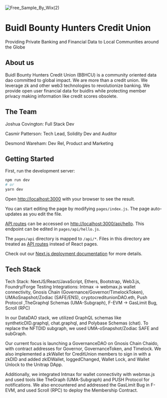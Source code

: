 ![Free_Sample_By_Wix(2)](https://user-images.githubusercontent.com/59489905/227745631-efbdde0e-99c9-42df-aa04-956690a8538f.jpg)


# Buidl Bounty Hunters Credit Union

 Providing Private Banking and Financial Data to Local Communities around the Globe
 
## About us

Buidl Bounty Hunters Credit Union (BBHCU) is a community oriented data dao committed to global impact. We are more than a credit union. We leverage zk and other web3 technologies to revolutionize banking. We provide open user financial data for buidlrs while protecting member privacy making information like credit scores obsolete.

## The Team

Joshua Covington: Full Stack Dev

Casmir Patterson: Tech Lead, Solidity Dev and Auditor

Desmond Wareham: Dev Rel, Product and Marketing


## Getting Started

First, run the development server:

```bash
npm run dev
# or
yarn dev
```

Open [http://localhost:3000](http://localhost:3000) with your browser to see the result.

You can start editing the page by modifying `pages/index.js`. The page auto-updates as you edit the file.

[API routes](https://nextjs.org/docs/api-routes/introduction) can be accessed on [http://localhost:3000/api/hello](http://localhost:3000/api/hello). This endpoint can be edited in `pages/api/hello.js`.

The `pages/api` directory is mapped to `/api/*`. Files in this directory are treated as [API routes](https://nextjs.org/docs/api-routes/introduction) instead of React pages.

Check out our [Next.js deployment documentation](https://nextjs.org/docs/deployment) for more details.

## Tech Stack

Tech Stack: NextJS/React/JavaScript, Ethers, Bootstrap, Web3.js, Foundry/Forge Testing
Integrations: Intmax -> webmax.js wallet connectivity, Gnosis Chain (Governance/Governor/TimelockToken), UMAoSnapshot/Zodiac (SAFE/ENS), cryptocreditunionDAO.eth, Push Protocol ,TheGraphql Schemas (UMA-Subgraph), F-EVM -> GasLimit Bug, Scroll (RPC)

In our DataDAO stack, we utilized GraphQL schemas like syntheticDID.graphql, chat.graphql, and Polybase Schemas (chat). To replace the NFTDID subgraph, we used UMA-oSnapshot/Zodiac SAFE and subGraph.

Our current focus is launching a GovernanceDAO on Gnosis Chain Chaido, with contract addresses for Governor, GovernanceToken, and Timelock. We also implemented a zkWallet for CreditUnion members to sign in with a zkDID and added zkIDWallet, loggedChanged, Wallet Lock, and Wallet Unlock to the Unitrap DApp.

Additionally, we integrated Intmax for wallet connectivity with webmax.js and used tools like TheGraph (UMA-Subgraph) and PUSH Protocol for notifications. We also encountered and addressed the GasLimit Bug in F-EVM, and used Scroll (RPC) to deploy the Membership Contract.

